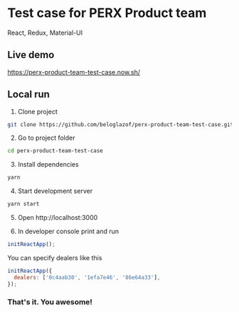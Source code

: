 # Test case for PERX Product team

React, Redux, Material-UI

## Live demo

https://perx-product-team-test-case.now.sh/

## Local run

1. Clone project

```bash
git clone https://github.com/beloglazof/perx-product-team-test-case.git
```

2. Go to project folder

```bash
cd perx-product-team-test-case
```

3. Install dependencies

```bash
yarn
```

4. Start development server

```bash
yarn start
```

5. Open http://localhost:3000

6. In developer console print and run

```javascript
initReactApp();
```

You can specify dealers like this

```javascript
initReactApp({
  dealers: ['0c4aab30', '1efa7e46', '86e64a33'],
});
```

### That's it. You awesome!
